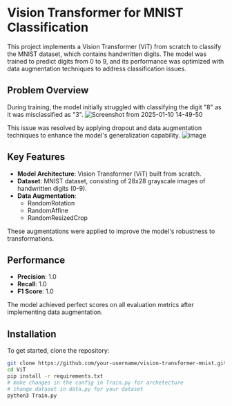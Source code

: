 # Vision Transformer for MNIST Classification

This project implements a Vision Transformer (ViT) from scratch to classify the MNIST dataset, which contains handwritten digits. The model was trained to predict digits from 0 to 9, and its performance was optimized with data augmentation techniques to address classification issues.

## Problem Overview

During training, the model initially struggled with classifying the digit "8" as it was misclassified as "3". 
![Screenshot from 2025-01-10 14-49-50](https://github.com/user-attachments/assets/9498e664-5d5c-49d4-a716-bd1a78e0cf6b)

This issue was resolved by applying dropout and data augmentation techniques to enhance the model's generalization capability.
![image](https://github.com/user-attachments/assets/39ac3098-0166-4890-8c8d-7c3ab8b2bac7)


## Key Features

- **Model Architecture**: Vision Transformer (ViT) built from scratch.
- **Dataset**: MNIST dataset, consisting of 28x28 grayscale images of handwritten digits (0-9).
- **Data Augmentation**: 
  - RandomRotation
  - RandomAffine
  - RandomResizedCrop

These augmentations were applied to improve the model's robustness to transformations.

## Performance

- **Precision**: 1.0
- **Recall**: 1.0
- **F1 Score**: 1.0

The model achieved perfect scores on all evaluation metrics after implementing data augmentation.

## Installation

To get started, clone the repository:

```bash
git clone https://github.com/your-username/vision-transformer-mnist.git](https://github.com/JagadeeshKrishnaSNunna/ViT.git
cd ViT
pip install -r requirements.txt
# make changes in the config in Train.py for archetecture
# change dataset in data.py for your dataset
python3 Train.py
